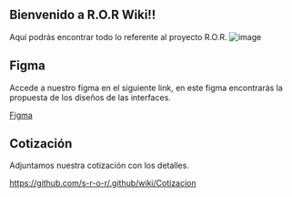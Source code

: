 ## Bienvenido a R.O.R Wiki!!

Aquí podrás encontrar todo lo referente al proyecto R.O.R.
![image](https://github.com/user-attachments/assets/0381f4ce-66b7-496e-87c9-3498c8346ba3)



## Figma

Accede a nuestro figma en el siguiente link, en este figma encontrarás la propuesta de los diseños de las interfaces.

[Figma](https://www.figma.com/design/WMpk8x9wez5mwKhufu3FkG/ROR?node-id=0-1&p=f&t=bEE91ZgH5NkXtht8-0)

## Cotización

Adjuntamos nuestra cotización con los detalles.

https://github.com/s-r-o-r/.github/wiki/Cotizacion

